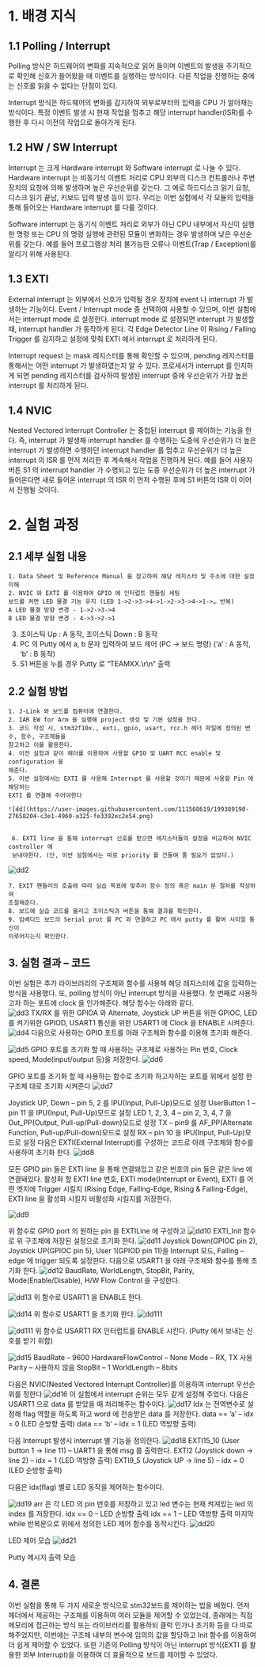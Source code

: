 # 1. 배경 지식
## 1.1 Polling / Interrupt
 
Polling 방식은 하드웨어의 변화를 지속적으로 읽어 들이며 이벤트의 발생을 주기적으로
확인해 신호가 들어왔을 때 이벤트를 실행하는 방식이다. 다른 작업을 진행하는 중에는
신호를 읽을 수 없다는 단점이 있다.

Interrupt 방식은 하드웨어의 변화를 감지하여 외부로부터의 입력을 CPU 가 알아채는
방식이다. 특정 이벤트 발생 시 현재 작업을 멈추고 해당 interrupt handler(ISR)를 수행한 후
다시 이전의 작업으로 돌아가게 된다.


## 1.2 HW / SW Interrupt
Interrupt 는 크게 Hardware interrupt 와 Software interrupt 로 나눌 수 있다.
Hardware interrupt 는 비동기식 이벤트 처리로 CPU 외부의 디스크 컨트롤러나 주변장치의
요청에 의해 발생하며 높은 우선순위를 갖는다. 그 예로 하드디스크 읽기 요청, 디스크 읽기
끝남, 키보드 입력 발생 등이 있다. 우리는 이번 실험에서 각 모듈의 입력을 통해 들어오는
Hardware interrupt 를 다룰 것이다.

Software interrupt 는 동기식 이벤트 처리로 외부가 아닌 CPU 내부에서 자신이 실행한 명령
또는 CPU 의 명령 실행에 관련된 모듈이 변화하는 경우 발생하며 낮은 우선순위를 갖는다.
예를 들어 프로그램상 처리 불가능한 오류나 이벤트(Trap / Exception)를 알리기 위해
사용된다.


## 1.3 EXTI
External interrupt 는 외부에서 신호가 입력될 경우 장치에 event 나 interrupt 가 발생하는
기능이다. Event / Interrupt mode 중 선택하여 사용할 수 있으며, 이번 실험에서는 interrupt
mode 로 설정한다. interrupt mode 로 설정되면 interrupt 가 발생할 때, interrupt handler 가
동작하게 된다. 각 Edge Detector Line 이 Rising / Falling Trigger 를 감지하고 설정에 맞춰
EXTI 에서 interrupt 로 처리하게 된다.

Interrupt request 는 mask 레지스터를 통해 확인할 수 있으며, pending 레지스터를 통해서는
어떤 interrupt 가 발생하였는지 알 수 있다. 프로세서가 interrupt 를 인지하게 되면 pending
레지스터를 검사하여 발생된 interrupt 중에 우선순위가 가장 높은 interrupt 를 처리하게
된다.

## 1.4 NVIC
Nested Vectored Interrupt Controller 는 중첩된 interrupt 를 제어하는 기능을 한다. 즉,
interrupt 가 발생해 interrupt handler 를 수행하는 도중에 우선순위가 더 높은 interrupt 가
발생하면 수행하던 interrupt handler 를 멈추고 우선순위가 더 높은 interrupt 의 ISR 를 먼저
처리한 후 계속해서 작업을 진행하게 된다. 예를 들어 사용자 버튼 S1 의 interrupt handler 가
수행되고 있는 도중 우선순위가 더 높은 interrupt 가 들어온다면 새로 들어온 interrupt 의
ISR 이 먼저 수행된 후에 S1 버튼의 ISR 이 이어서 진행될 것이다.


# 2. 실험 과정

## 2.1 세부 실험 내용
    1. Data Sheet 및 Reference Manual 을 참고하여 해당 레지스터 및 주소에 대한 설정 이해
    2. NVIC 와 EXTI 를 이용하여 GPIO 에 인터럽트 핸들링 세팅
    보드를 켜면 LED 물결 기능 유지 (LED 1->2->3->4->1->2->3->4->1->… 반복)
    A LED 물결 방향 변경 - 1->2->3->4
    B LED 물결 방향 변경 - 4->3->2->1
   3. 조이스틱 Up : A 동작, 조이스틱 Down : B 동작
   4. PC 의 Putty 에서 a, b 문자 입력하여 보드 제어 (PC -> 보드 명령) (‘a’ : A 동작, ‘b’ : B 동작)
   5. S1 버튼을 누를 경우 Putty 로 “TEAMXX.\r\n“ 출력
## 2.2 실험 방법
    1. J-Link 와 보드를 컴퓨터에 연결한다.
    2. IAR EW for Arm 을 실행해 project 생성 및 기본 설정을 한다.
    3. 코드 작성 시, stm32f10x., exti, gpio, usart, rcc.h 헤더 파일에 정의된 변수, 함수, 구조체들을
    참고하고 이를 활용한다.
    4. 이전 실험과 같이 헤더를 이용하여 사용할 GPIO 및 UART RCC enable 및 configuration 을
    해준다.
    5. 이번 실험에서는 EXTI 를 사용해 Interrupt 를 사용할 것이기 때문에 사용할 Pin 에 해당하는
    EXTI 를 연결해 주어야한다
    
    ![dd](https://user-images.githubusercontent.com/111568619/199389190-27658204-c3e1-4960-a325-fe3392ec2e54.png)

    
     6. EXTI line 을 통해 interrupt 신호를 받으면 레지스터들의 설정을 비교하여 NVIC controller 에
     보내야한다. (단, 이번 실험에서는 따로 priority 를 건들여 줄 필요가 없었다.)
     
![dd2](https://user-images.githubusercontent.com/111568619/199389225-014d254d-8783-4d7d-aa5a-ebe0ec7deaf9.png)

    7. EXIT 핸들러의 호출에 따라 실습 목표에 맞추어 함수 정의 혹은 main 문 절차를 작성하여
    조절해준다.
    8. 보드에 실습 코드를 올리고 조이스틱과 버튼을 통해 결과를 확인한다.
    9. 임베디드 보드의 Serial prot 를 PC 와 연결하고 PC 에서 putty 를 활여 시리얼 통신이
    이루어지는지 확인한다.
    
## 3. 실험 결과 – 코드

이번 실험은 추가 라이브러리의 구조체와 함수를 사용해 해당 레지스터에 값을 입력하는
방식을 사용했다. 또, polling 방식이 아닌 interrupt 방식을 사용했다.
첫 번째로 사용하고자 하는 포트에 clock 을 인가해준다. 해당 함수는 아래와 같다.    
![dd3](https://user-images.githubusercontent.com/111568619/199389791-8a3a646a-b4e0-4117-8dae-2cefd4c547fa.png)
TX/RX 를 위한 GPIOA 와 Alternate, Joystick UP 버튼을 위한 GPIOC, LED 를 켜기위한 GPIOD,
USART1 통신을 위한 USART1 에 Clock 을 ENABLE 시켜준다.
![dd4](https://user-images.githubusercontent.com/111568619/199389828-f2368474-0f79-4f8a-a525-9231445776a5.png)
다음으로 사용하는 GPIO 포트를 아래 구조체와 함수를 이용해 초기화 해준다.

![dd5](https://user-images.githubusercontent.com/111568619/199389852-2762bc09-1a7a-4439-916f-49eacd535ee0.png)
GPIO 포트를 초기화 할 때 사용하는 구조체로 사용하는 Pin 번호, Clock speed,
Mode(input/output 등)을 저장한다.
![dd6](https://user-images.githubusercontent.com/111568619/199389872-f835abfc-5cde-47b4-823b-183f9baff85e.png)

GPIO 포트를 초기화 할 때 사용하는 함수로 초기화 하고자하는 포트를 위에서 설정 한 구조체
대로 초기화 시켜준다
![dd7](https://user-images.githubusercontent.com/111568619/199389914-72476a1f-627f-4c2f-8177-adba566e225c.png)

Joystick UP, Down – pin 5, 2 를 IPU(Input, Pull-Up)모드로 설정
UserButton 1 – pin 11 을 IPU(Input, Pull-Up)모드로 설정
LED 1, 2, 3, 4 – pin 2, 3, 4, 7 을 Out_PP(Output, Pull-up/Pull-down)모드로 설정
TX – pin9 를 AF_PP(Alternate Function, Pull-up/Pull-down)모드로 설정
RX – pin 10 을 IPU(Input, Pull-Up)모드로 설정
다음은 EXTI(External Interrupt)를 구성하는 코드로 아래 구조체와 함수를 사용하여 초기화 한다.
![dd8](https://user-images.githubusercontent.com/111568619/199389939-2d916522-1c57-4ccf-a2f1-dbe89326b9eb.png)

모든 GPIO pin 들은 EXTI line 을 통해 연결돼있고 같은 번호의 pin 들은 같은 line 에 연결돼있다.
활성화 할 EXTI line 번호, EXTI mode(Interrupt or Event), EXTI 를 어떤 엣지에 Trigger 시킬지 (Rising
Edge, Falling-Edge, Rising & Falling-Edge), EXTI line 을 활성화 시킬지 비활성화 시킬지를 저장한다.

![dd9](https://user-images.githubusercontent.com/111568619/199389955-20ebfb64-0105-495c-a8ea-2c941ddc69a2.png)

위 함수로 GPIO port 의 원하는 pin 을 EXTILine 에 구성하고
![dd10](https://user-images.githubusercontent.com/111568619/199390130-d7deb225-c5dd-45e2-bdb4-3840e9ce72e2.png)
EXTI_Init 함수로 위 구조체에 저장된 설정으로 초기화 한다.
![dd11](https://user-images.githubusercontent.com/111568619/199390161-6b019e5a-bf25-43db-a873-9f8319f605de.png)
Joystick Down(GPIOC pin 2), Joystick UP(GPIOC pin 5), User 1(GPIOD pin 11)을 Interrupt 모드,
Falling – edge 에 trigger 되도록 설정한다.
다음으로 USART1 을 아래 구조체와 함수를 통해 초기화 한다.
![dd12](https://user-images.githubusercontent.com/111568619/199390179-0e247b1d-dd01-43f3-a9ef-8dd0bae5d7a9.png)
BaudRate, WorldLength, StopBit, Parity, Mode(Enable/Disable), H/W Flow Control 을 구성한다.

![dd13](https://user-images.githubusercontent.com/111568619/199390214-046b1c58-f0f7-4fdb-b262-50ea9a130038.png)
위 함수로 USART1 을 ENABLE 한다.

![dd14](https://user-images.githubusercontent.com/111568619/199390245-b02a7576-074a-47e5-ae26-d98d43e8b7e2.png)
위 함수로 USART1 을 초기화 한다.
![dd111](https://user-images.githubusercontent.com/111568619/199390565-28efcbbf-6799-409f-bbcd-6d88fd23b516.png)


![dd111](https://user-images.githubusercontent.com/111568619/199390592-d54bd038-3cab-44de-a8c8-a63c821459a2.png)
위 함수로 USART1 RX 인터럽트를 ENABLE 시킨다. (Putty 에서 보내는 신호를 받기 위함)

![dd15](https://user-images.githubusercontent.com/111568619/199390258-4ffb81d4-489d-43f8-8c15-e300ed19d403.png)
BaudRate – 9600
HardwareFlowControl – None
Mode – RX, TX 사용
Parity – 사용하지 않음
StopBit – 1
WorldLength – 8bits

다음은 NVIC(Nested Vectored Interrupt Controller)를 이용하여 interrupt 우선순위를 정한다
![dd16](https://user-images.githubusercontent.com/111568619/199390621-2595c642-b9f0-405a-9089-768eeb4ac977.png)
이 실험에서 interrupt 순위는 모두 같게 설정해 주었다.
다음은 USART1 으로 data 를 받았을 때 처리해주는 함수이다.
![dd17](https://user-images.githubusercontent.com/111568619/199390661-216361dc-798a-47f7-963c-1e06e5328303.png)
Idx 는 전역변수로 설정해 flag 역할을 하도록 하고 word 에 전송받은 data 를 저장한다.
data == ’a’ – idx = 0 (LED 순방향 출력)
data == ‘b’ – idx = 1 (LED 역방향 출력)

다음 Interrupt 발생시 interrupt 별 기능을 정의한다.
![dd18](https://user-images.githubusercontent.com/111568619/199390720-2f2268e9-3500-4c09-9ed9-637293aa9d2a.png)
EXTI15_10 (User button 1 -> line 11) – UART1 을 통해 msg 를 출력한다.
EXTI2 (Joystick down -> line 2) – idx = 1 (LED 역방향 출력)
EXTI9_5 (Joystick UP -> line 5) – idx = 0 (LED 순방향 출력)

다음은 idx(flag) 별로 LED 동작을 제어하는 함수이다.

![dd19](https://user-images.githubusercontent.com/111568619/199390757-7ec3f95d-7e50-4e17-8682-5f12951feccb.png)
arr 은 각 LED 의 pin 번호를 저장하고 있고 led 변수는 현재 켜져있는 led 의 index 를 저장한다.
idx == 0 – LED 순방향 출력
idx == 1 – LED 역방향 출력
마지막 while 반복문으로 위에서 정의한 LED 제어 함수를 동작시킨다.
![dd20](https://user-images.githubusercontent.com/111568619/199390798-566acde5-c668-49bf-bb7a-f01f1b792121.png)

LED 제어 모습
![dd21](https://user-images.githubusercontent.com/111568619/199390837-2c6dd7a2-6779-4700-bd77-68140c0991ae.png)

Putty 메시지 출력 모습

## 4. 결론
이번 실험을 통해 두 가지 새로운 방식으로 stm32보드를 제어하는 법을 배웠다. 먼저 헤더에서
제공하는 구조체를 이용하여 여러 모듈을 제어할 수 있었는데, 종래에는 직접 메모리에 접근하는
방식 또는 라이브러리를 활용하되 클럭 인가나 초기화 등을 다 따로 해주었지만, 이번에는
구조체 내부의 변수에 임의의 값을 할당하고 Init 함수를 이용하여 더 쉽게 제어할 수 있었다.
또한 기존의 Polling 방식이 아닌 Interrupt 방식(EXTI 를 활용한 외부 Interrupt)을 이용하여 더
효율적으로 보드를 제어할 수 있었다.
